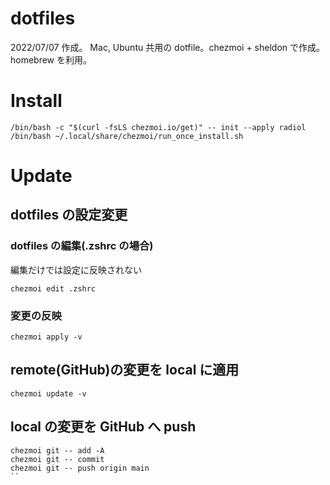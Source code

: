 # dotfiles

2022/07/07 作成。
Mac, Ubuntu 共用の dotfile。chezmoi + sheldon で作成。
homebrew を利用。

# Install

```
/bin/bash -c "$(curl -fsLS chezmoi.io/get)" -- init --apply radiol
/bin/bash ~/.local/share/chezmoi/run_once_install.sh
```

# Update

## dotfiles の設定変更

### dotfiles の編集(.zshrc の場合)

編集だけでは設定に反映されない

```
chezmoi edit .zshrc
```

### 変更の反映

```
chezmoi apply -v
```

## remote(GitHub)の変更を local に適用

```
chezmoi update -v
```

## local の変更を GitHub へ push

```
chezmoi git -- add -A
chezmoi git -- commit
chezmoi git -- push origin main
``
```
